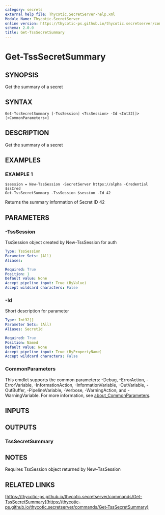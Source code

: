 ```yaml
---
category: secrets
external help file: Thycotic.SecretServer-help.xml
Module Name: Thycotic.SecretServer
online version: https://thycotic-ps.github.io/thycotic.secretserver/commands/Get-TssSecretSummary
schema: 2.0.0
title: Get-TssSecretSummary
---
```


# Get-TssSecretSummary

## SYNOPSIS
Get the summary of a secret

## SYNTAX

```
Get-TssSecretSummary [-TssSession] <TssSession> -Id <Int32[]> [<CommonParameters>]
```

## DESCRIPTION
Get the summary of a secret

## EXAMPLES

### EXAMPLE 1
```
$session = New-TssSession -SecretServer https://alpha -Credential $ssCred
Get-TssSecretSummary -TssSession $session -Id 42
```

Returns the summary information of Secret ID 42

## PARAMETERS

### -TssSession
TssSession object created by New-TssSession for auth

```yaml
Type: TssSession
Parameter Sets: (All)
Aliases:

Required: True
Position: 1
Default value: None
Accept pipeline input: True (ByValue)
Accept wildcard characters: False
```

### -Id
Short description for parameter

```yaml
Type: Int32[]
Parameter Sets: (All)
Aliases: SecretId

Required: True
Position: Named
Default value: None
Accept pipeline input: True (ByPropertyName)
Accept wildcard characters: False
```

### CommonParameters
This cmdlet supports the common parameters: -Debug, -ErrorAction, -ErrorVariable, -InformationAction, -InformationVariable, -OutVariable, -OutBuffer, -PipelineVariable, -Verbose, -WarningAction, and -WarningVariable. For more information, see [about_CommonParameters](http://go.microsoft.com/fwlink/?LinkID=113216).

## INPUTS

## OUTPUTS

### TssSecretSummary
## NOTES
Requires TssSession object returned by New-TssSession

## RELATED LINKS

[https://thycotic-ps.github.io/thycotic.secretserver/commands/Get-TssSecretSummary](https://thycotic-ps.github.io/thycotic.secretserver/commands/Get-TssSecretSummary)

